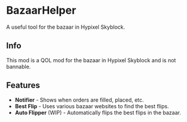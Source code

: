 # BazaarHelper
A useful tool for the bazaar in Hypixel Skyblock.

## Info
This mod is a QOL mod for the bazaar in Hypixel Skyblock and is not bannable.

## Features
- **Notifier** - Shows when orders are filled, placed, etc.
- **Best Flip** - Uses various bazaar websites to find the best flips.
- **Auto Flipper** (WIP) - Automatically flips the best flips in the bazaar.
